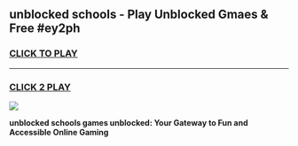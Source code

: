 
## unblocked schools - Play Unblocked Gmaes & Free #ey2ph
<h3>
<a href="https://news.freeplayer.one?title=unblocked_schools&ref=26F">CLICK TO PLAY</a></h3>
<hr>

<h3>
<a href="https://news.freeplayer.one?title=unblocked_schools&ref=26F">CLICK 2 PLAY</a>
  
</h3>

<a href="https://news.freeplayer.one?title=unblocked_schools&ref=26F/"><img src="https://clearcache.store/games.png"></a>


**unblocked schools games unblocked: Your Gateway to Fun and Accessible Online Gaming**
